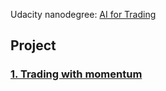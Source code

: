 Udacity nanodegree: [AI for Trading](https://www.udacity.com/course/ai-for-trading--nd880)

## Project
### [1. Trading with momentum](Projects/1-Trading-with-momentum/requirements.txt)
